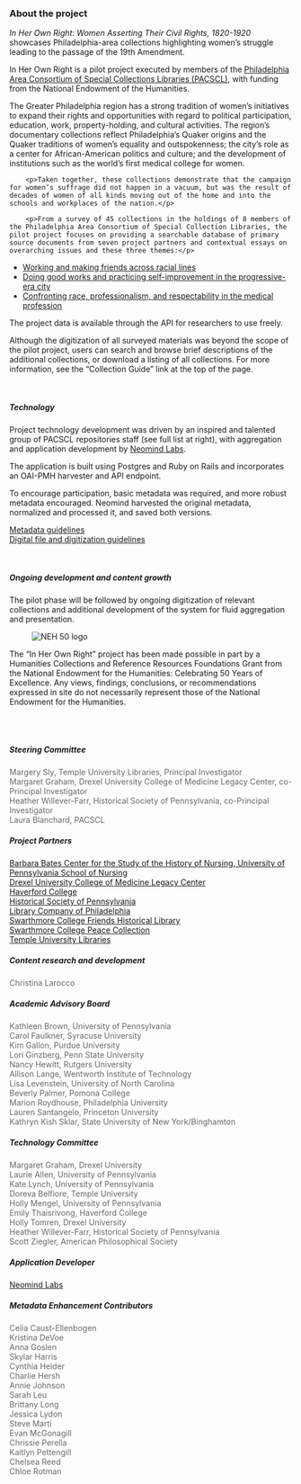 
<div class="row">
  <div class="col-md-8">
	<h3>About the project</h3>
		<div class="lead"><em>In Her Own Right: Women Asserting Their Civil Rights, 1820-1920</em> showcases Philadelphia-area collections highlighting women’s struggle leading to the passage of the 19th Amendment.
		</div>
		<p>In Her Own Right is a pilot project executed by members of the <a href="pacscl.org">Philadelphia Area Consortium of Special Collections Libraries (PACSCL)</a>, with funding from the National Endowment of the Humanities.</p>
		<p>The Greater Philadelphia region has a strong tradition of women’s initiatives to expand their rights and opportunities with regard to political participation, education, work, property-holding, and cultural activities. The region’s documentary collections reflect Philadelphia’s Quaker origins and the Quaker traditions of women’s equality and outspokenness; the city’s role as a center for African-American politics and culture; and the development of institutions such as the world’s first medical college for women.</p>

		<p>Taken together, these collections demonstrate that the campaign for women’s suffrage did not happen in a vacuum, but was the result of decades of women of all kinds moving out of the home and into the schools and workplaces of the nation.</p>

		<p>From a survey of 45 collections in the holdings of 8 members of the Philadelphia Area Consortium of Special Collection Libraries, the pilot project focuses on providing a searchable database of primary source documents from seven project partners and contextual essays on overarching issues and these three themes:</p>
<ul>
<li><a href="../essays/work_and_friendship_across_racial_lines.html.md">Working and making friends across racial lines</a></li>
<li><a href="../essays/philanthropy_or_self-determination?.md">Doing good works and practicing self-improvement in the progressive-era city</a></li>
<li><a href="../essays/medical_women_confront_race,_professionalism,_respectability.md">Confronting race, professionalism, and respectability in the medical profession </a></li>
</ul>
<p>The project data is available through the API for researchers to use freely.</p>
<p>Although the digitization of all surveyed materials was beyond the scope of the pilot project, users can search and browse brief descriptions of the additional collections, or download a listing of all collections. For more information, see the “Collection Guide” link at the top of the page.</p>	
	<br/><h5>Technology</h5>
	<p>Project technology development was driven by an inspired and talented group of PACSCL repositories staff (see full list at right), with aggregation and application development by <a href="http://neomindlabs.com">Neomind Labs</a>.</p> 
<p>The application is built using Postgres and Ruby on Rails and incorporates an OAI-PMH harvester and API endpoint.</p>
<p>To encourage participation, basic metadata was required, and more robust metadata encouraged. Neomind harvested the original metadata, normalized and processed it, and saved both versions.</p> 
<p><a href="https://docs.google.com/document/d/1TRClU0exh30UyrLwaHOlj17Kck7fGyNNY7TEmdLKg4U/edit?usp=sharing">Metadata guidelines</a><br/>
<a href="https://docs.google.com/document/d/1gidYN92pfkx91S2oxSb5v4YiyMafKd9g51_4Hbrzot8/edit">Digital file and digitization guidelines</a></p>
<br/>
<h5>Ongoing development and content growth</h5>
<p>The pilot phase will be followed by ongoing digitization of relevant collections and additional development of the system for fluid aggregation and presentation.
</p>
 <figure class="figure">
      <img src="/static_images/neh_logo.png" class="figure-img img-fluid rounded" alt="NEH 50 logo"></figure>
  <p>The “In Her Own Right” project has been made possible in part by a Humanities Collections and Reference Resources Foundations Grant from the National Endowment for the Humanities: Celebrating 50 Years of Excellence.  Any views, findings, conclusions, or recommendations expressed in site do not necessarily represent those of the National Endowment for the Humanities.</p>
  
</div>
<div class="col-md-4">
		<br/><br/><h5>Steering Committee</h5>
<div style="color: #696969">Margery Sly, Temple University Libraries, Principal Investigator<br/>
Margaret Graham, Drexel University College of Medicine Legacy Center, co-Principal Investigator<br/>
Heather Willever-Farr, Historical Society of Pennsylvania, co-Principal Investigator<br/>
Laura Blanchard, PACSCL
</div>
<h5>Project Partners</h5>
<div><a href="https://www.nursing.upenn.edu/history/archives-collections/">Barbara Bates Center for the Study of the History of Nursing, University of Pennsylvania School of Nursing</a><br/>
<a href="http://http://archives.drexelmed.edu/digital.php">Drexel University College of Medicine Legacy Center</a><br/>
<a href="http://library.haverford.edu/places/special-collections/">Haverford College</a><br/>
<a href="http://hsp.org">Historical Society of Pennsylvania</a><br/>
<a href="http://www.librarycompany.org/">Library Company of Philadelphia</a><br/>
<a href="http://www.swarthmore.edu/friends-historical-library">Swarthmore College Friends Historical Library</a><br/>
<a href="https://www.swarthmore.edu/library/peace/">Swarthmore College Peace Collection</a><br/>
<a href="http://digital.library.temple.edu">Temple University Libraries</a><br/>
</div>
<h5>Content research and development</h5>
<div style="color: #696969">Christina Larocco</div>
<h5>Academic Advisory Board</h5>
<div style="color: #696969">Kathleen Brown, University of Pennsylvania<br/>
Carol Faulkner, Syracuse University<br/>
Kim Gallon, Purdue University<br/>
Lori Ginzberg, Penn State University<br/>
Nancy Hewitt, Rutgers University<br/>
Allison Lange, Wentworth Institute of Technology<br/>
Lisa Levenstein, University of North Carolina<br/>
Beverly Palmer, Pomona College<br/>
Marion Roydhouse, Philadelphia University<br/>
Lauren  Santangelo, Princeton University<br/>
Kathryn Kish Sklar, State University of New York/Binghamton<br/>
</div>
<h5>Technology Committee</h5>
<div style="color: #696969">Margaret Graham, Drexel University<br/>
Laurie Allen, University of Pennsylvania<br/>
Kate Lynch, University of Pennsylvania<br/>
Doreva Belfiore, Temple University<br/>
Holly Mengel, University of Pennsylvania<br/>
Emily Thaisrivong, Haverford College <br/>
Holly Tomren, Drexel University <br/>
Heather Willever-Farr, Historical Society of Pennsylvania<br/>
Scott Ziegler, American Philosophical Society<br/>
</div>
<h5>Application Developer</h5>
<div style="color: #696969"><a href="http://neomindlabs.com">Neomind Labs</a></div>

<h5>Metadata Enhancement Contributors</h5>
<div style="color: #696969">Celia Caust-Ellenbogen<br/>
Kristina DeVoe<br/>
Anna Goslen<br/>
Skylar Harris<br/>
Cynthia Heider<br/>
Charlie Hersh<br/>
Annie Johnson<br/>
Sarah Leu<br/>
Brittany Long<br/>
Jessica Lydon<br/>
Steve Marti<br/>
Evan McGonagill<br/>
Chrissie Perella<br/>
Kaitlyn Pettengill<br/>
Chelsea Reed<br/>
Chloe Rotman<br/>
</div>
</div>
</div> 
